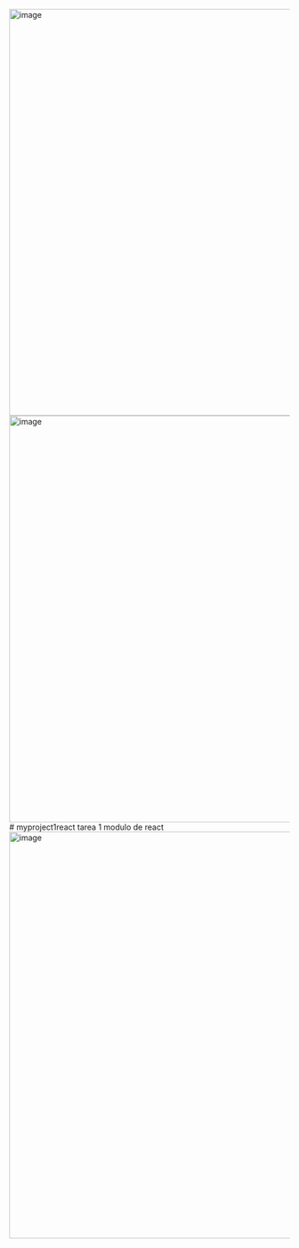 <img width="731" height="731" alt="image" src="https://github.com/user-attachments/assets/27c175c9-4bd3-4f40-98a0-6a42d1fb23de" /><img width="731" height="731" alt="image" src="https://github.com/user-attachments/assets/39f4a49c-7092-48ff-a73b-25de95afda84" /># myproject1react
tarea 1 modulo de react 
<img width="731" height="731" alt="image" src="https://github.com/user-attachments/assets/3b10d5f3-317e-4578-982c-cad9499d19d4" />
